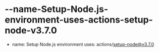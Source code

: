 # --name-Setup-Node.js-environment-uses-actions-setup-node-v3.7.0
- name: Setup Node.js environment   uses: actions/setup-node@v3.7.0
